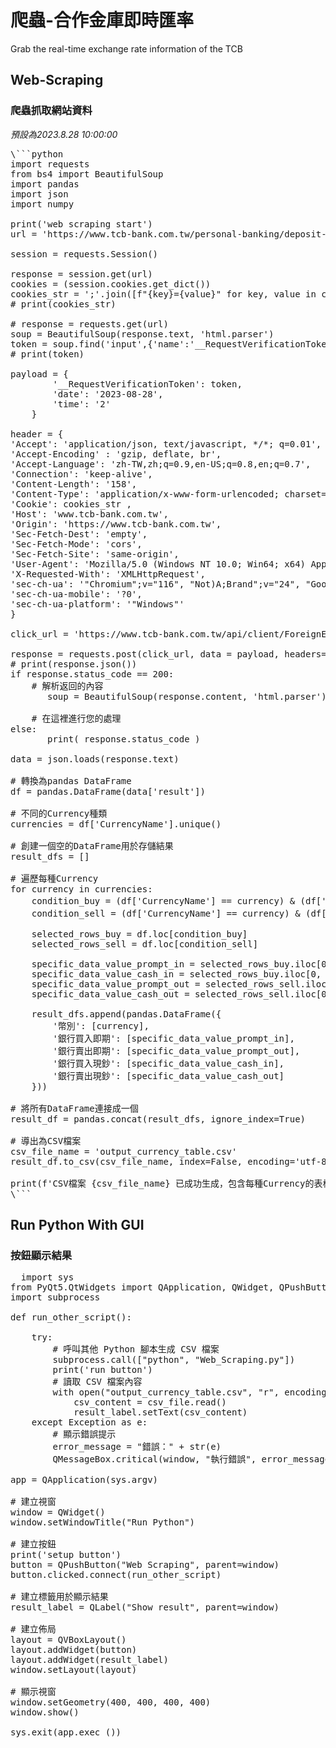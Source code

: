 # 爬蟲-合作金庫即時匯率
Grab the real-time exchange rate information of the TCB

## Web-Scraping  
### 爬蟲抓取網站資料  
_預設為2023.8.28 10:00:00_  
<pre>
\```python
import requests
from bs4 import BeautifulSoup
import pandas
import json
import numpy

print('web scraping start')
url = 'https://www.tcb-bank.com.tw/personal-banking/deposit-exchange/exchange-rate/spot'

session = requests.Session()

response = session.get(url)
cookies = (session.cookies.get_dict())
cookies_str = ';'.join([f"{key}={value}" for key, value in cookies.items()])
# print(cookies_str)

# response = requests.get(url)
soup = BeautifulSoup(response.text, 'html.parser') 
token = soup.find('input',{'name':'__RequestVerificationToken'}).get('value')
# print(token)

payload = {
        '__RequestVerificationToken': token,
        'date': '2023-08-28',
        'time': '2'
    }

header = {
'Accept': 'application/json, text/javascript, */*; q=0.01',
'Accept-Encoding' : 'gzip, deflate, br',
'Accept-Language': 'zh-TW,zh;q=0.9,en-US;q=0.8,en;q=0.7',
'Connection': 'keep-alive',
'Content-Length': '158',
'Content-Type': 'application/x-www-form-urlencoded; charset=UTF-8',
'Cookie': cookies_str ,
'Host': 'www.tcb-bank.com.tw',
'Origin': 'https://www.tcb-bank.com.tw',
'Sec-Fetch-Dest': 'empty',
'Sec-Fetch-Mode': 'cors',
'Sec-Fetch-Site': 'same-origin',
'User-Agent': 'Mozilla/5.0 (Windows NT 10.0; Win64; x64) AppleWebKit/537.36 (KHTML, like Gecko) Chrome/116.0.0.0 Safari/537.36',
'X-Requested-With': 'XMLHttpRequest',
'sec-ch-ua': '"Chromium";v="116", "Not)A;Brand";v="24", "Google Chrome";v="116"',
'sec-ch-ua-mobile': '?0',
'sec-ch-ua-platform': '"Windows"'
}

click_url = 'https://www.tcb-bank.com.tw/api/client/ForeignExchange/GetSpotForeignExchangeSpecific'

response = requests.post(click_url, data = payload, headers= header)
# print(response.json())
if response.status_code == 200:
    # 解析返回的內容
       soup = BeautifulSoup(response.content, 'html.parser')
    
    # 在這裡進行您的處理
else:
       print( response.status_code )

data = json.loads(response.text)

# 轉換為pandas DataFrame
df = pandas.DataFrame(data['result'])

# 不同的Currency種類
currencies = df['CurrencyName'].unique()

# 創建一個空的DataFrame用於存儲結果
result_dfs = []

# 遍歷每種Currency
for currency in currencies:
    condition_buy = (df['CurrencyName'] == currency) & (df['Type'] == '買入')
    condition_sell = (df['CurrencyName'] == currency) & (df['Type'] == '賣出')
    
    selected_rows_buy = df.loc[condition_buy]
    selected_rows_sell = df.loc[condition_sell]
    
    specific_data_value_prompt_in = selected_rows_buy.iloc[0, selected_rows_buy.columns.get_loc('PromptExchange')]
    specific_data_value_cash_in = selected_rows_buy.iloc[0, selected_rows_buy.columns.get_loc('CashExchange')]
    specific_data_value_prompt_out = selected_rows_sell.iloc[0, selected_rows_sell.columns.get_loc('PromptExchange')]
    specific_data_value_cash_out = selected_rows_sell.iloc[0, selected_rows_sell.columns.get_loc('CashExchange')]
    
    result_dfs.append(pandas.DataFrame({
        '幣別': [currency],
        '銀行買入即期': [specific_data_value_prompt_in],
        '銀行賣出即期': [specific_data_value_prompt_out],
        '銀行買入現鈔': [specific_data_value_cash_in],
        '銀行賣出現鈔': [specific_data_value_cash_out]
    }))

# 將所有DataFrame連接成一個
result_df = pandas.concat(result_dfs, ignore_index=True)

# 導出為CSV檔案
csv_file_name = 'output_currency_table.csv'
result_df.to_csv(csv_file_name, index=False, encoding='utf-8')

print(f'CSV檔案 {csv_file_name} 已成功生成，包含每種Currency的表格。')
\```
</pre>  
## Run Python With GUI
### 按鈕顯示結果
<pre>
  import sys
from PyQt5.QtWidgets import QApplication, QWidget, QPushButton, QLabel, QVBoxLayout, QMessageBox
import subprocess

def run_other_script():
    
    try:
        # 呼叫其他 Python 腳本生成 CSV 檔案
        subprocess.call(["python", "Web_Scraping.py"])
        print('run button')
        # 讀取 CSV 檔案內容
        with open("output_currency_table.csv", "r", encoding= 'utf-8' ) as csv_file:
            csv_content = csv_file.read()
            result_label.setText(csv_content)
    except Exception as e:
        # 顯示錯誤提示
        error_message = "錯誤：" + str(e)
        QMessageBox.critical(window, "執行錯誤", error_message)

app = QApplication(sys.argv)

# 建立視窗
window = QWidget()
window.setWindowTitle("Run Python")

# 建立按鈕
print('setup button')
button = QPushButton("Web Scraping", parent=window)
button.clicked.connect(run_other_script)

# 建立標籤用於顯示結果
result_label = QLabel("Show result", parent=window)

# 建立佈局
layout = QVBoxLayout()
layout.addWidget(button)
layout.addWidget(result_label)
window.setLayout(layout)

# 顯示視窗
window.setGeometry(400, 400, 400, 400)
window.show()

sys.exit(app.exec_())
</pre>



